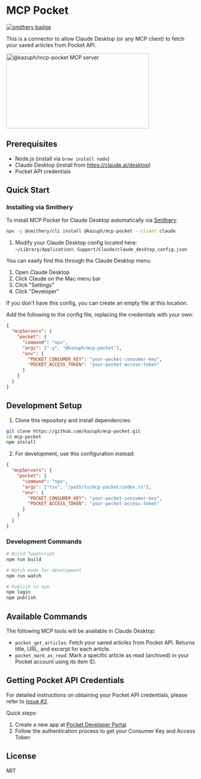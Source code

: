 # MCP Pocket
[![smithery badge](https://smithery.ai/badge/@kazuph/mcp-pocket)](https://smithery.ai/server/@kazuph/mcp-pocket)

This is a connector to allow Claude Desktop (or any MCP client) to fetch your saved articles from Pocket API.

<a href="https://glama.ai/mcp/servers/1e2o9ooltu"><img width="380" height="200" src="https://glama.ai/mcp/servers/1e2o9ooltu/badge" alt="@kazuph/mcp-pocket MCP server" /></a>

## Prerequisites
- Node.js (install via `brew install node`)
- Claude Desktop (install from https://claude.ai/desktop)
- Pocket API credentials

## Quick Start

### Installing via Smithery

To install MCP Pocket for Claude Desktop automatically via [Smithery](https://smithery.ai/server/@kazuph/mcp-pocket):

```bash
npx -y @smithery/cli install @kazuph/mcp-pocket --client claude
```

1. Modify your Claude Desktop config located here:
`~/Library/Application\ Support/Claude/claude_desktop_config.json`

You can easily find this through the Claude Desktop menu:
1. Open Claude Desktop
2. Click Claude on the Mac menu bar
3. Click "Settings"
4. Click "Developer"

If you don't have this config, you can create an empty file at this location.

Add the following to the config file, replacing the credentials with your own:

```json
{
  "mcpServers": {
    "pocket": {
      "command": "npx",
      "args": ["-y", "@kazuph/mcp-pocket"],
      "env": {
        "POCKET_CONSUMER_KEY": "your-pocket-consumer-key",
        "POCKET_ACCESS_TOKEN": "your-pocket-access-token"
      }
    }
  }
}
```

## Development Setup

1. Clone this repository and install dependencies:
```bash
git clone https://github.com/kazuph/mcp-pocket.git
cd mcp-pocket
npm install
```

2. For development, use this configuration instead:
```json
{
  "mcpServers": {
    "pocket": {
      "command": "npx",
      "args": ["tsx", "/path/to/mcp-pocket/index.ts"],
      "env": {
        "POCKET_CONSUMER_KEY": "your-pocket-consumer-key",
        "POCKET_ACCESS_TOKEN": "your-pocket-access-token"
      }
    }
  }
}
```

### Development Commands

```bash
# Build TypeScript
npm run build

# Watch mode for development
npm run watch

# Publish to npm
npm login
npm publish
```

## Available Commands

The following MCP tools will be available in Claude Desktop:

- `pocket_get_articles`: Fetch your saved articles from Pocket API. Returns title, URL, and excerpt for each article.
- `pocket_mark_as_read`: Mark a specific article as read (archived) in your Pocket account using its item ID.

## Getting Pocket API Credentials

For detailed instructions on obtaining your Pocket API credentials, please refer to [Issue #2](https://github.com/kazuph/mcp-pocket/issues/2).

Quick steps:
1. Create a new app at [Pocket Developer Portal](https://getpocket.com/developer/apps/new)
2. Follow the authentication process to get your Consumer Key and Access Token

## License

MIT
